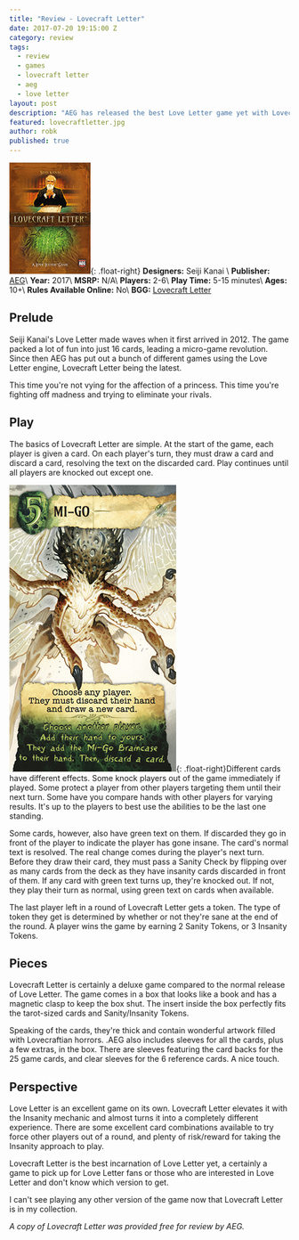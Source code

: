 ```yaml
---
title: "Review - Lovecraft Letter"
date: 2017-07-20 19:15:00 Z
category: review
tags:
  - review
  - games
  - lovecraft letter
  - aeg
  - love letter
layout: post
description: "AEG has released the best Love Letter game yet with Lovecraft Letter."
featured: lovecraftletter.jpg                                            
author: robk
published: true
---
```


![Lovecraft Letter](/images/lovecraftletter/cover.png){: .float-right}
**Designers:**  Seiji Kanai \\
**Publisher:** [AEG](https://www.alderac.com)\\
**Year:** 2017\\
**MSRP:** N/A\\
**Players:** 2-6\\
**Play Time:** 5-15 minutes\\
**Ages:** 10+\\
**Rules Available Online:** No\\
**BGG:** [Lovecraft Letter](https://boardgamegeek.com/boardgame/198740/lovecraft-letter)

<h2>Prelude</h2>

Seiji Kanai's Love Letter made waves when it first arrived in 2012. The game packed a lot of fun into just 16 cards, leading a micro-game revolution. Since then AEG has put out a bunch of different games using the Love Letter engine, Lovecraft Letter being the latest.

This time you're not vying for the affection of a princess. This time you're fighting off madness and trying to eliminate your rivals.

<h2>Play</h2>

The basics of Lovecraft Letter are simple. At the start of the game, each player is given a card. On each player's turn, they must draw a card and discard a card, resolving the text on the discarded card. Play continues until all players are knocked out except one.

![Mi-Go](/images/lovecraftletter/mi-go.png){: .float-right}Different cards have different effects. Some knock players out of the game immediately if played. Some protect a player from other players targeting them until their next turn. Some have you compare hands with other players for varying results. It's up to the players to best use the abilities to be the last one standing.

Some cards, however, also have green text on them. If discarded they go in front of the player to indicate the player has gone insane. The card's normal text is resolved. The real change comes during the player's next turn. Before they draw their card, they must pass a Sanity Check by flipping over as many cards from the deck as they have insanity cards discarded in front of them. If any card with green text turns up, they're knocked out. If not, they play their turn as normal, using green text on cards when available.

The last player left in a round of Lovecraft Letter gets a token. The type of token they get is determined by whether or not they're sane at the end of the round. A player wins the game by earning 2 Sanity Tokens, or 3 Insanity Tokens.

<h2>Pieces</h2>

Lovecraft Letter is certainly a deluxe game compared to the normal release of Love Letter. The game comes in a box that looks like a book and has a magnetic clasp to keep the box shut. The insert inside the box perfectly fits the tarot-sized cards and Sanity/Insanity Tokens.

Speaking of the cards, they're thick and contain wonderful artwork filled with Lovecraftian horrors. .AEG also includes sleeves for all the cards, plus a few extras, in the box. There are sleeves featuring the card backs for the 25 game cards, and clear sleeves for the 6 reference cards. A nice touch.

<h2>Perspective</h2>

Love Letter is an excellent game on its own. Lovecraft Letter elevates it with the Insanity mechanic and almost turns it into a completely different experience. There are some excellent card combinations available to try force other players out of a round, and plenty of risk/reward for taking the Insanity approach to play.

Lovecraft Letter is the best incarnation of Love Letter yet, a certainly a game to pick up for Love Letter fans or those who are interested in Love Letter and don't know which version to get.

I can't see playing any other version of the game now that Lovecraft Letter is in my collection.

*A copy of Lovecraft Letter was provided free for review by AEG.*
